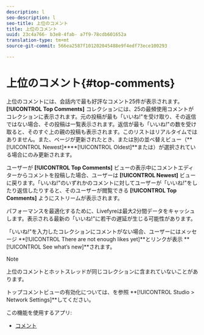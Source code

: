 ```yaml
---
description: l
seo-description: l
seo-title: 上位のコメント
title: 上位のコメント
uuid: 23c4a766- b3e8-4fab- a7f9-78cdb601652a
translation-type: tm+mt
source-git-commit: 566ea2587f101202045488e9f4edf73ece100293

---
```



# 上位のコメント{#top-comments}

上位のコメントには、会話内で最も好評なコメント25件が表示されます。**[!UICONTROL Top Comments]** コレクションには、25の最頻使用コメントがコレクションに表示されます。元の投稿が最も「いいね!"を受け取り、その返信ではない場合、その投稿は一覧表示されます。返信が最も「いいね!"の数を受け取ると、そのすぐ上の親の投稿も表示されます。このリストはリアルタイムではありません。また、ページが更新されたとき、または別の並べ替えビュー（**[!UICONTROL Newest]****[!UICONTROL Oldest]**または）が選択されている場合にのみ更新されます。

ユーザーが **[!UICONTROL Top Comments]** ビューの表示中にコメントエディターからコメントを投稿した場合、ユーザーは **[!UICONTROL Newest]** ビューに戻ります。「いいね!"のいずれかのコメントに対してユーザーが「いいね!"をしたり返信したりすると、そのユーザーが閲覧できる **[!UICONTROL Top Comments]** ようにストリームが表示されます。

パフォーマンスを最適化するために、Livefyreは最大2分間データをキャッシュします。表示される最新の「いいね!"に若干の遅延が生じる可能性があります。

「いいね!"を入力したコレクションにコメントがない場合、ユーザーにはメッセージ **[!UICONTROL There are not enough likes yet]**とリンクが表示 **[!UICONTROL See what’s new]**されます。

>[!NOTE]
>
>上位のコメントとホットスレッドが同じコレクションに含まれていないことがあります。

トップコメントビューの有効化については、を参照 **[!UICONTROL Studio > Network Settings]**してください。

この機能を使用するアプリ:

* [コメント](/help/using/c-about-apps/c-comments/c-comments.md)

